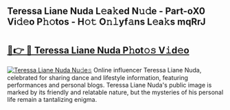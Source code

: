## Teressa Liane Nuda L𝚎a𝚔ed N𝚞𝚍e - Part-oX0 Vi𝚍𝚎o P𝚑𝚘tos - H𝚘𝚝 O𝚗𝚕yf𝚊ns L𝚎a𝚔s mqRrJ

# <h2><a href="http://kf15x5.oniu.top/?m=Teressa+Liane+Nuda">🔗👉 🔴 Teressa Liane Nuda P𝚑ot𝚘𝚜 V𝚒d𝚎o</a></h2>

[![Teressa Liane Nuda Nu𝚍e𝚜](https://i.imgur.com/0qMVB7G.gif)](http://kf15x5.oniu.top/?m=Teressa+Liane+Nuda)
Online influencer Teressa Liane Nuda, celebrated for sharing dance and lifestyle information, featuring performances and personal blogs. Teressa Liane Nuda's public image is marked by its friendly and relatable nature, but the mysteries of his personal life remain a tantalizing enigma.  
